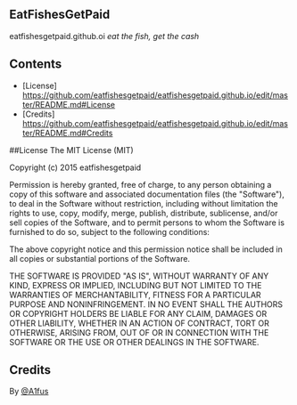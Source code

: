 ## EatFishesGetPaid
eatfishesgetpaid.github.oi
*eat the fish, get the cash*

## Contents
* [License] https://github.com/eatfishesgetpaid/eatfishesgetpaid.github.io/edit/master/README.md#License
* [Credits] https://github.com/eatfishesgetpaid/eatfishesgetpaid.github.io/edit/master/README.md#Credits

##License
The MIT License (MIT)

Copyright (c) 2015 eatfishesgetpaid

Permission is hereby granted, free of charge, to any person obtaining a copy
of this software and associated documentation files (the "Software"), to deal
in the Software without restriction, including without limitation the rights
to use, copy, modify, merge, publish, distribute, sublicense, and/or sell
copies of the Software, and to permit persons to whom the Software is
furnished to do so, subject to the following conditions:

The above copyright notice and this permission notice shall be included in all
copies or substantial portions of the Software.

THE SOFTWARE IS PROVIDED "AS IS", WITHOUT WARRANTY OF ANY KIND, EXPRESS OR
IMPLIED, INCLUDING BUT NOT LIMITED TO THE WARRANTIES OF MERCHANTABILITY,
FITNESS FOR A PARTICULAR PURPOSE AND NONINFRINGEMENT. IN NO EVENT SHALL THE
AUTHORS OR COPYRIGHT HOLDERS BE LIABLE FOR ANY CLAIM, DAMAGES OR OTHER
LIABILITY, WHETHER IN AN ACTION OF CONTRACT, TORT OR OTHERWISE, ARISING FROM,
OUT OF OR IN CONNECTION WITH THE SOFTWARE OR THE USE OR OTHER DEALINGS IN THE
SOFTWARE.


## Credits
By [@A1fus](twitter.com/a1fus)
